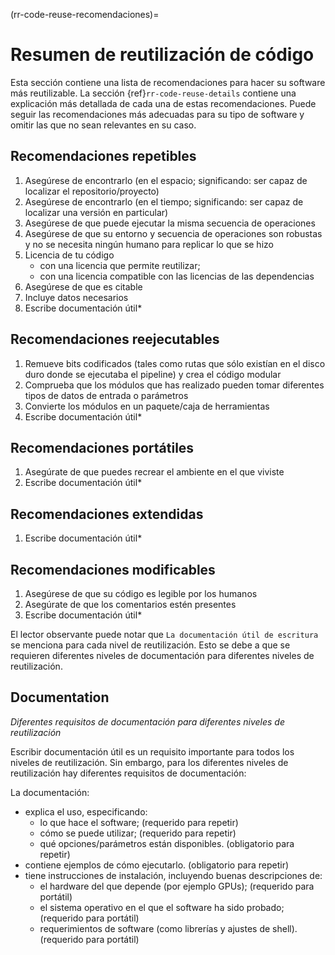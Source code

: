 (rr-code-reuse-recomendaciones)=
# Resumen de reutilización de código

Esta sección contiene una lista de recomendaciones para hacer su software más reutilizable. La sección {ref}`rr-code-reuse-details` contiene una explicación más detallada de cada una de estas recomendaciones. Puede seguir las recomendaciones más adecuadas para su tipo de software y omitir las que no sean relevantes en su caso.

## Recomendaciones repetibles

1. Asegúrese de encontrarlo (en el espacio; significando: ser capaz de localizar el repositorio/proyecto)
1. Asegúrese de encontrarlo (en el tiempo; significando: ser capaz de localizar una versión en particular)
1. Asegúrese de que puede ejecutar la misma secuencia de operaciones
1. Asegúrese de que su entorno y secuencia de operaciones son robustas y no se necesita ningún humano para replicar lo que se hizo
1. Licencia de tu código
    - con una licencia que permite reutilizar;
    - con una licencia compatible con las licencias de las dependencias
1. Asegúrese de que es citable
1. Incluye datos necesarios
1. Escribe documentación útil*

## Recomendaciones reejecutables

1. Remueve bits codificados (tales como rutas que sólo existían en el disco duro donde se ejecutaba el pipeline) y crea el código modular
1. Comprueba que los módulos que has realizado pueden tomar diferentes tipos de datos de entrada o parámetros
1. Convierte los módulos en un paquete/caja de herramientas
1. Escribe documentación útil*

## Recomendaciones portátiles
1. Asegúrate de que puedes recrear el ambiente en el que viviste
1. Escribe documentación útil*

## Recomendaciones extendidas
1. Escribe documentación útil*

## Recomendaciones modificables
1. Asegúrese de que su código es legible por los humanos
1. Asegúrate de que los comentarios estén presentes
1. Escribe documentación útil*

El lector observante puede notar que `La documentación útil de escritura` se menciona para cada nivel de reutilización. Esto se debe a que se requieren diferentes niveles de documentación para diferentes niveles de reutilización.

## Documentation

*Diferentes requisitos de documentación para diferentes niveles de reutilización*

Escribir documentación útil es un requisito importante para todos los niveles de reutilización. Sin embargo, para los diferentes niveles de reutilización hay diferentes requisitos de documentación:

La documentación:
- explica el uso, especificando:
  - lo que hace el software; (requerido para repetir)
  - cómo se puede utilizar; (requerido para repetir)
  - qué opciones/parámetros están disponibles. (obligatorio para repetir)
- contiene ejemplos de cómo ejecutarlo. (obligatorio para repetir)
- tiene instrucciones de instalación, incluyendo buenas descripciones de:
  - el hardware del que depende (por ejemplo GPUs); (requerido para portátil)
  - el sistema operativo en el que el software ha sido probado; (requerido para portátil)
  - requerimientos de software (como librerías y ajustes de shell). (requerido para portátil)
